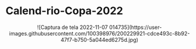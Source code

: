 # Calend-rio-Copa-2022
<div align = "center">
![Captura de tela 2022-11-07 014735](https://user-images.githubusercontent.com/100398976/200229921-cdce493c-8b92-47f7-b750-5a044ed6275d.jpg)
</div>
